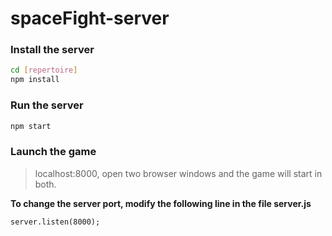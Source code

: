 # spaceFight-server

### Install the server

```bash
cd [repertoire]
npm install
```

### Run the server

```bash
npm start
```

### Launch the game

> localhost:8000, open two browser windows and the game will start in both.

**To change the server port, modify the following line in the file server.js**

```
server.listen(8000);
```
